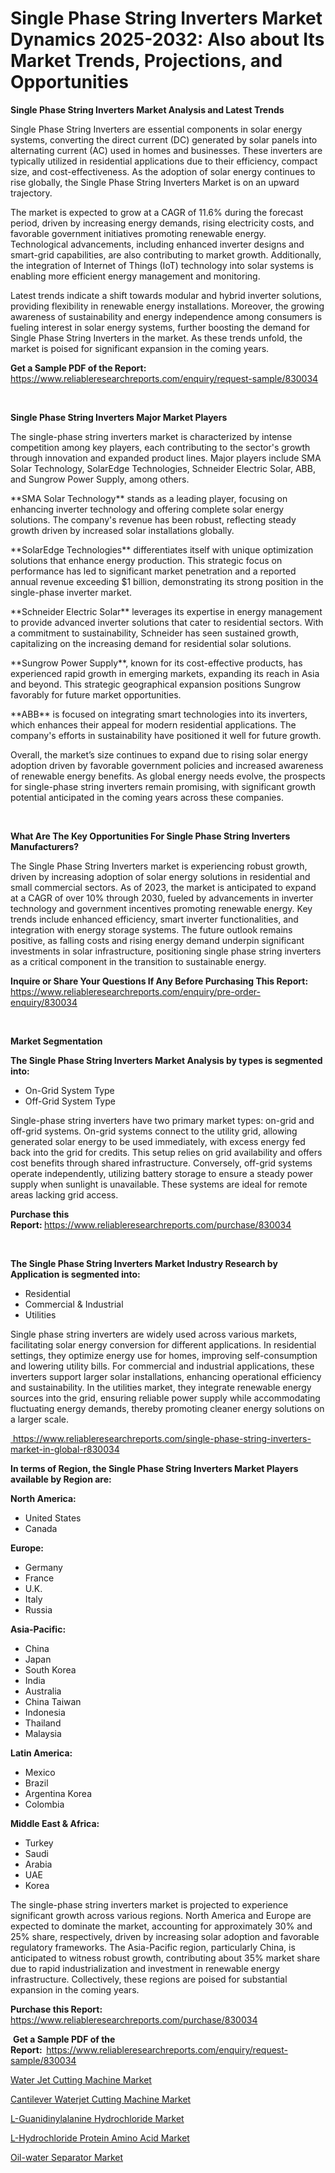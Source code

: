 <p><h1>Single Phase String Inverters Market Dynamics 2025-2032: Also about Its Market Trends, Projections, and Opportunities</h1></p><p><strong>Single Phase String Inverters Market Analysis and Latest Trends</strong></p>
<p><p>Single Phase String Inverters are essential components in solar energy systems, converting the direct current (DC) generated by solar panels into alternating current (AC) used in homes and businesses. These inverters are typically utilized in residential applications due to their efficiency, compact size, and cost-effectiveness. As the adoption of solar energy continues to rise globally, the Single Phase String Inverters Market is on an upward trajectory.</p><p>The market is expected to grow at a CAGR of 11.6% during the forecast period, driven by increasing energy demands, rising electricity costs, and favorable government initiatives promoting renewable energy. Technological advancements, including enhanced inverter designs and smart-grid capabilities, are also contributing to market growth. Additionally, the integration of Internet of Things (IoT) technology into solar systems is enabling more efficient energy management and monitoring.</p><p>Latest trends indicate a shift towards modular and hybrid inverter solutions, providing flexibility in renewable energy installations. Moreover, the growing awareness of sustainability and energy independence among consumers is fueling interest in solar energy systems, further boosting the demand for Single Phase String Inverters in the market. As these trends unfold, the market is poised for significant expansion in the coming years.</p></p>
<p><strong>Get a Sample PDF of the Report:&nbsp;</strong> <a href="https://www.reliableresearchreports.com/enquiry/request-sample/830034?utm_campaign=48&utm_medium=2&utm_source=Github&utm_content=ia&utm_term=25032025&utm_id=single-phase-string-inverters">https://www.reliableresearchreports.com/enquiry/request-sample/830034</a></p>
<p>&nbsp;</p>
<p><strong>Single Phase String Inverters Major Market Players</strong></p>
<p><p>The single-phase string inverters market is characterized by intense competition among key players, each contributing to the sector's growth through innovation and expanded product lines. Major players include SMA Solar Technology, SolarEdge Technologies, Schneider Electric Solar, ABB, and Sungrow Power Supply, among others.</p><p>**SMA Solar Technology** stands as a leading player, focusing on enhancing inverter technology and offering complete solar energy solutions. The company's revenue has been robust, reflecting steady growth driven by increased solar installations globally.</p><p>**SolarEdge Technologies** differentiates itself with unique optimization solutions that enhance energy production. This strategic focus on performance has led to significant market penetration and a reported annual revenue exceeding $1 billion, demonstrating its strong position in the single-phase inverter market.</p><p>**Schneider Electric Solar** leverages its expertise in energy management to provide advanced inverter solutions that cater to residential sectors. With a commitment to sustainability, Schneider has seen sustained growth, capitalizing on the increasing demand for residential solar solutions.</p><p>**Sungrow Power Supply**, known for its cost-effective products, has experienced rapid growth in emerging markets, expanding its reach in Asia and beyond. This strategic geographical expansion positions Sungrow favorably for future market opportunities.</p><p>**ABB** is focused on integrating smart technologies into its inverters, which enhances their appeal for modern residential applications. The company's efforts in sustainability have positioned it well for future growth.</p><p>Overall, the market’s size continues to expand due to rising solar energy adoption driven by favorable government policies and increased awareness of renewable energy benefits. As global energy needs evolve, the prospects for single-phase string inverters remain promising, with significant growth potential anticipated in the coming years across these companies.</p></p>
<p>&nbsp;</p>
<p><strong>What Are The Key Opportunities For Single Phase String Inverters Manufacturers?</strong></p>
<p><p>The Single Phase String Inverters market is experiencing robust growth, driven by increasing adoption of solar energy solutions in residential and small commercial sectors. As of 2023, the market is anticipated to expand at a CAGR of over 10% through 2030, fueled by advancements in inverter technology and government incentives promoting renewable energy. Key trends include enhanced efficiency, smart inverter functionalities, and integration with energy storage systems. The future outlook remains positive, as falling costs and rising energy demand underpin significant investments in solar infrastructure, positioning single phase string inverters as a critical component in the transition to sustainable energy.</p></p>
<p><strong>Inquire or Share Your Questions If Any Before Purchasing This Report:</strong> <a href="https://www.reliableresearchreports.com/enquiry/pre-order-enquiry/830034?utm_campaign=48&utm_medium=2&utm_source=Github&utm_content=ia&utm_term=25032025&utm_id=single-phase-string-inverters">https://www.reliableresearchreports.com/enquiry/pre-order-enquiry/830034</a></p>
<p>&nbsp;</p>
<p><strong>Market Segmentation</strong></p>
<p><strong>The Single Phase String Inverters Market Analysis by types is segmented into:</strong></p>
<p><ul><li>On-Grid System Type</li><li>Off-Grid System Type</li></ul></p>
<p><p>Single-phase string inverters have two primary market types: on-grid and off-grid systems. On-grid systems connect to the utility grid, allowing generated solar energy to be used immediately, with excess energy fed back into the grid for credits. This setup relies on grid availability and offers cost benefits through shared infrastructure. Conversely, off-grid systems operate independently, utilizing battery storage to ensure a steady power supply when sunlight is unavailable. These systems are ideal for remote areas lacking grid access.</p></p>
<p><strong>Purchase this Report:&nbsp;</strong><a href="https://www.reliableresearchreports.com/purchase/830034?utm_campaign=48&utm_medium=2&utm_source=Github&utm_content=ia&utm_term=25032025&utm_id=single-phase-string-inverters">https://www.reliableresearchreports.com/purchase/830034</a></p>
<p>&nbsp;</p>
<p><strong>The Single Phase String Inverters Market Industry Research by Application is segmented into:</strong></p>
<p><ul><li>Residential</li><li>Commercial & Industrial</li><li>Utilities</li></ul></p>
<p><p>Single phase string inverters are widely used across various markets, facilitating solar energy conversion for different applications. In residential settings, they optimize energy use for homes, improving self-consumption and lowering utility bills. For commercial and industrial applications, these inverters support larger solar installations, enhancing operational efficiency and sustainability. In the utilities market, they integrate renewable energy sources into the grid, ensuring reliable power supply while accommodating fluctuating energy demands, thereby promoting cleaner energy solutions on a larger scale.</p></p>
<p><a href="https://www.reliableresearchreports.com/single-phase-string-inverters-market-in-global-r830034?utm_campaign=48&utm_medium=2&utm_source=Github&utm_content=ia&utm_term=25032025&utm_id=single-phase-string-inverters">&nbsp;https://www.reliableresearchreports.com/single-phase-string-inverters-market-in-global-r830034</a></p>
<p><strong>In terms of Region, the Single Phase String Inverters Market Players available by Region are:</strong></p>
<p>
    <p> <strong> North America: </strong>
        <ul>
            <li>United States</li>
            <li>Canada</li>
        </ul>
        </p> 
    <p> <strong> Europe: </strong>
        <ul>
            <li>Germany</li>
            <li>France</li>
            <li>U.K.</li>
            <li>Italy</li>
            <li>Russia</li>
        </ul>
        </p> 
    <p> <strong> Asia-Pacific: </strong>
        <ul>
            <li>China</li>
            <li>Japan</li>
            <li>South Korea</li>
            <li>India</li>
            <li>Australia</li>
            <li>China Taiwan</li>
            <li>Indonesia</li>
            <li>Thailand</li>
            <li>Malaysia</li>
        </ul>
        </p> 
    <p> <strong> Latin America: </strong>
        <ul>
            <li>Mexico</li>
            <li>Brazil</li>
            <li>Argentina Korea</li>
            <li>Colombia</li>
        </ul>
        </p> 
    <p> <strong> Middle East & Africa: </strong>
        <ul>
            <li>Turkey</li>
            <li>Saudi</li>
            <li>Arabia</li>
            <li>UAE</li>
            <li>Korea</li>
        </ul>
    </p>
    </p>
<p><p>The single-phase string inverters market is projected to experience significant growth across various regions. North America and Europe are expected to dominate the market, accounting for approximately 30% and 25% share, respectively, driven by increasing solar adoption and favorable regulatory frameworks. The Asia-Pacific region, particularly China, is anticipated to witness robust growth, contributing about 35% market share due to rapid industrialization and investment in renewable energy infrastructure. Collectively, these regions are poised for substantial expansion in the coming years.</p></p>
<p><strong>Purchase this Report: </strong><a href="https://www.reliableresearchreports.com/purchase/830034?utm_campaign=48&utm_medium=2&utm_source=Github&utm_content=ia&utm_term=25032025&utm_id=single-phase-string-inverters">https://www.reliableresearchreports.com/purchase/830034</a></p>
<p>&nbsp;<strong>Get a Sample PDF of the Report:&nbsp;&nbsp;</strong><a href="https://www.reliableresearchreports.com/enquiry/request-sample/830034?utm_campaign=48&utm_medium=2&utm_source=Github&utm_content=ia&utm_term=25032025&utm_id=single-phase-string-inverters">https://www.reliableresearchreports.com/enquiry/request-sample/830034</a></p>
<p><strong></strong></p>
<p><p><a href="https://github.com/djihencygnel74/Market-Research-Report-List-1/blob/main/water-jet-cutting-machine-market.md?utm_campaign=48&utm_medium=2&utm_source=Github&utm_content=ia&utm_term=25032025&utm_id=single-phase-string-inverters">Water Jet Cutting Machine Market</a></p><p><a href="https://github.com/zymerivarrik6/Market-Research-Report-List-1/blob/main/cantilever-waterjet-cutting-machine-market.md?utm_campaign=48&utm_medium=2&utm_source=Github&utm_content=ia&utm_term=25032025&utm_id=single-phase-string-inverters">Cantilever Waterjet Cutting Machine Market</a></p><p><a href="https://github.com/variothonia/Market-Research-Report-List-1/blob/main/l-guanidinylalanine-hydrochloride-market.md?utm_campaign=48&utm_medium=2&utm_source=Github&utm_content=ia&utm_term=25032025&utm_id=single-phase-string-inverters">L-Guanidinylalanine Hydrochloride Market</a></p><p><a href="https://github.com/berkemiars2j/Market-Research-Report-List-1/blob/main/l-hydrochloride-protein-amino-acid-market.md?utm_campaign=48&utm_medium=2&utm_source=Github&utm_content=ia&utm_term=25032025&utm_id=single-phase-string-inverters">L-Hydrochloride Protein Amino Acid Market</a></p><p><a href="https://github.com/kaforarvero/Market-Research-Report-List-1/blob/main/oil-water-separator-market.md?utm_campaign=48&utm_medium=2&utm_source=Github&utm_content=ia&utm_term=25032025&utm_id=single-phase-string-inverters">Oil-water Separator Market</a></p></p>